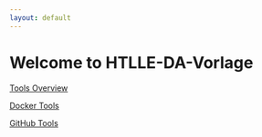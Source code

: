 ```yaml
---
layout: default
---
```


# Welcome to HTLLE-DA-Vorlage

[Tools Overview](tools/README.md)

[Docker Tools](tools/docker/README.md)

[GitHub Tools](tools/github/README.md)
